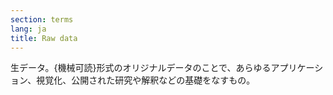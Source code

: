 ```yaml
---
section: terms
lang: ja
title: Raw data
---
```


生データ。{機械可読}形式のオリジナルデータのことで、あらゆるアプリケーション、視覚化、公開された研究や解釈などの基礎をなすもの。
